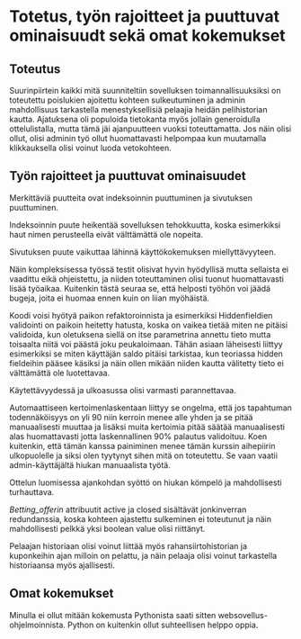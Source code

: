 # Totetus, työn rajoitteet ja puuttuvat ominaisuudt sekä omat kokemukset

## Toteutus

Suurinpiirtein kaikki mitä suunniteltiin sovelluksen toimannallisuuksiksi on toteutettu poislukien ajoitettu kohteen sulkeutuminen ja adminin mahdollisuus tarkastella menestyksellisiä pelaajia heidän pelihistorian kautta. Ajatuksena oli populoida tietokanta myös jollain generoidulla ottelulistalla, mutta tämä jäi ajanpuutteen vuoksi toteuttamatta. Jos näin olisi ollut, olisi adminin työ ollut huomattavasti helpompaa kun muutamalla klikkauksella olisi voinut luoda vetokohteen.

## Työn rajoitteet ja puuttuvat ominaisuudet

Merkittäviä puutteita ovat indeksoinnin puuttuminen ja sivutuksen puuttuminen.

Indeksoinnin puute heikentää sovelluksen tehokkuutta, koska esimerkiksi haut nimen perusteella eivät välttämättä ole nopeita.

Sivutuksen puute vaikuttaa lähinnä käyttökokemuksen miellyttävyyteen.

Näin kompleksisessa työssä testit olisivat hyvin hyödyllisä mutta sellaista ei vaadittu eikä ohjeistettu, ja niiden toteuttaminen olisi tuonut huomattavasti lisää työaikaa. Kuitenkin tästä seuraa se, että helposti työhön voi jäädä bugeja, joita ei huomaa ennen kuin on liian myöhäistä.

Koodi voisi hyötyä paikon refaktoroinnista ja esimerkiksi Hiddenfieldien validointi on paikoin heitetty hatusta, koska on vaikea tietää miten ne pitäisi validoida, kun oletuksena siellä on itse parametrina annettu tieto mutta toisaalta niitä voi päästä joku peukaloimaan. Tähän asiaan läheisesti liittyy esimerkiksi se miten käyttäjän saldo pitäisi tarkistaa, kun teoriassa hidden fieldeihin pääsee käsiksi ja näin ollen mikään niiden kautta välitetty tieto ei välttämättä ole luotettavaa.

Käytettävyydessä ja ulkoasussa olisi varmasti parannettavaa.

Automaattiseen kertoimenlaskentaan liittyy se ongelma, että jos tapahtuman todennäköisyys on yli 90 niin kerroin menee alle yhden ja se pitää manuaalisesti muuttaa ja lisäksi muita kertoimia pitää säätää manuaalisesti alas huomattavasti jotta laskennallinen 90% palautus validoituu. Koen kuitenkin, että tämän kanssa painiminen menee tämän kurssin aihepiirin ulkopuolelle ja siksi olen tyytynyt sihen mitä on toteutettu. Se vaan vaatii admin-käyttäjältä hiukan manuaalista työtä.

Ottelun luomisessa ajankohdan syöttö on hiukan kömpelö ja mahdollisesti turhauttava.

*Betting_offerin* attribuutit active ja closed sisältävät jonkinverran redundanssia, koska kohteen ajastettu sulkeminen ei toteutunut ja näin mahdollisesti pelkkä yksi boolean value olisi riittänyt.

Pelaajan historiaan olisi voinut liittää myös rahansiirtohistorian ja kuponkeihin ajan milloin on pelattu, ja näin pelaaja olisi voinut tarkastella historiaansa myös ajallisesti.

## Omat kokemukset

Minulla ei ollut mitään kokemusta Pythonista saati sitten websovellus-ohjelmoinnista. Python on kuitenkin ollut suhteellisen helppo oppia. 
